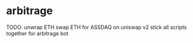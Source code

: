 # arbitrage

TODO:
unwrap ETH
swap ETH for ASSDAQ on uniswap v2
stick all scripts together for arbitrage bot